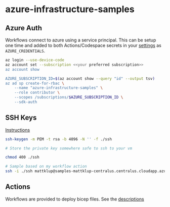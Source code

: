 # azure-infrastructure-samples

## Azure Auth

Workflows connect to azure using a service principal.  This can be setup one time and added to both Actions/Codespace secrets in your [settings](https://docs.github.com/en/actions/security-guides/encrypted-secrets) as `AZURE_CREDENTIALS`.

```bash
az login --use-device-code
az account set --subscription <<your preferred subscription>>
az account show

AZURE_SUBSCRIPTION_ID=$(az account show --query "id" --output tsv)
az ad sp create-for-rbac \
    --name "azure-infrastructure-samples" \
    --role contributor \
    --scopes /subscriptions/$AZURE_SUBSCRIPTION_ID \
    --sdk-auth
```

## SSH Keys

[Instructions](https://docs.microsoft.com/en-us/azure/virtual-machines/linux/mac-create-ssh-keys)

```bash
ssh-keygen -m PEM -t rsa -b 4096 -N '' -f ./ssh

# Store the private key somewhere safe to ssh to your vm

chmod 400 ./ssh

# Sample based on my workflow action
ssh -i ./ssh mattklup@samples-mattklup-centralus.centralus.cloudapp.azure.com

```

## Actions

Workflows are provided to deploy bicep files.  See the [descriptions](bicep/README.md)
